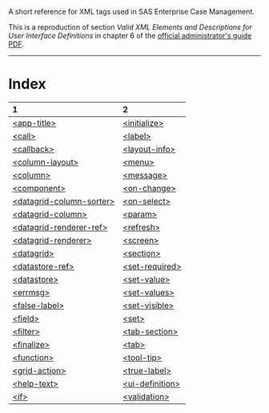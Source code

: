 A short reference for XML tags used in SAS Enterprise Case Management.

This is a reproduction of section *Valid XML Elements and Descriptions for User Interface Definitions* in chapter 6 of the [official administrator's guide PDF](https://support.sas.com/documentation/onlinedoc/ecm/6.3/casemgmtag.pdf).

---

# Index
|1|2|
|:---|:---|
|[\<app-title>](./app-title.md)|[\<initialize>](./initialize.md)|
|[\<call>](./call.md)|[\<label>](./label.md)|
|[\<callback>](./callback.md)|[\<layout-info>](./layout-info.md)|
|[\<column-layout>](./column-layout.md)|[\<menu>](./menu.md)|
|[\<column>](./column.md)|[\<message>](./message.md)|
|[\<component>](./component.md)|[\<on-change>](./on-change.md)|
|[\<datagrid-column-sorter>](./datagrid-column-sorter.md)|[\<on-select>](./on-select.md)|
|[\<datagrid-column>](./datagrid-column.md)|[\<param>](./param.md)|
|[\<datagrid-renderer-ref>](./datagrid-renderer-ref.md)|[\<refresh>](./refresh.md)|
|[\<datagrid-renderer>](./datagrid-renderer.md)|[\<screen>](./screen.md)|
|[\<datagrid>](./datagrid.md)|[\<section>](./section.md)|
|[\<datastore-ref>](./datastore-ref.md)|[\<set-required>](./set-required.md)|
|[\<datastore>](./datastore.md)|[\<set-value>](./set-value.md)|
|[\<errmsg>](./errmsg.md)|[\<set-values>](./set-values.md)|
|[\<false-label>](./false-label.md)|[\<set-visible>](./set-visible.md)|
|[\<field>](./field.md)|[\<set>](./set.md)|
|[\<filter>](./filter.md)|[\<tab-section>](./tab-section.md)|
|[\<finalize>](./finalize.md)|[\<tab>](./tab.md)|
|[\<function>](./function.md)|[\<tool-tip>](./tool-tip.md)|
|[\<grid-action>](./grid-action.md)|[\<true-label>](./true-label.md)|
|[\<help-text>](./help-text.md)|[\<ui-definition>](./ui-definition.md)|
|[\<if>](./if.md)|[\<validation>](./validation.md)|
